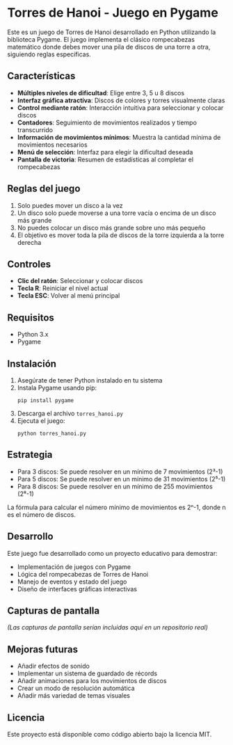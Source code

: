 # Torres de Hanoi - Juego en Pygame

Este es un juego de Torres de Hanoi desarrollado en Python utilizando la biblioteca Pygame. El juego implementa el clásico rompecabezas matemático donde debes mover una pila de discos de una torre a otra, siguiendo reglas específicas.

## Características

- **Múltiples niveles de dificultad**: Elige entre 3, 5 u 8 discos
- **Interfaz gráfica atractiva**: Discos de colores y torres visualmente claras
- **Control mediante ratón**: Interacción intuitiva para seleccionar y colocar discos
- **Contadores**: Seguimiento de movimientos realizados y tiempo transcurrido
- **Información de movimientos mínimos**: Muestra la cantidad mínima de movimientos necesarios
- **Menú de selección**: Interfaz para elegir la dificultad deseada
- **Pantalla de victoria**: Resumen de estadísticas al completar el rompecabezas

## Reglas del juego

1. Solo puedes mover un disco a la vez
2. Un disco solo puede moverse a una torre vacía o encima de un disco más grande
3. No puedes colocar un disco más grande sobre uno más pequeño
4. El objetivo es mover toda la pila de discos de la torre izquierda a la torre derecha

## Controles

- **Clic del ratón**: Seleccionar y colocar discos
- **Tecla R**: Reiniciar el nivel actual
- **Tecla ESC**: Volver al menú principal

## Requisitos

- Python 3.x
- Pygame

## Instalación

1. Asegúrate de tener Python instalado en tu sistema
2. Instala Pygame usando pip:
   ```
   pip install pygame
   ```
3. Descarga el archivo `torres_hanoi.py`
4. Ejecuta el juego:
   ```
   python torres_hanoi.py
   ```

## Estrategia

- Para 3 discos: Se puede resolver en un mínimo de 7 movimientos (2³-1)
- Para 5 discos: Se puede resolver en un mínimo de 31 movimientos (2⁵-1)
- Para 8 discos: Se puede resolver en un mínimo de 255 movimientos (2⁸-1)

La fórmula para calcular el número mínimo de movimientos es 2ⁿ-1, donde n es el número de discos.

## Desarrollo

Este juego fue desarrollado como un proyecto educativo para demostrar:
- Implementación de juegos con Pygame
- Lógica del rompecabezas de Torres de Hanoi
- Manejo de eventos y estado del juego
- Diseño de interfaces gráficas interactivas

## Capturas de pantalla

*(Las capturas de pantalla serían incluidas aquí en un repositorio real)*

## Mejoras futuras

- Añadir efectos de sonido
- Implementar un sistema de guardado de récords
- Añadir animaciones para los movimientos de discos
- Crear un modo de resolución automática
- Añadir más variedad de temas visuales

## Licencia

Este proyecto está disponible como código abierto bajo la licencia MIT.
